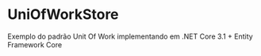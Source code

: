 # UniOfWorkStore
Exemplo do padrão Unit Of Work implementando em .NET Core 3.1 + Entity Framework Core
